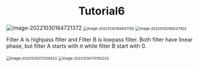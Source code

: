 <h1 align = "center">Tutorial6</h1>

<img src="C:\Users\胡晨\AppData\Roaming\Typora\typora-user-images\image-20221030164721372.png" alt="image-20221030164721372"  />

<img src="C:\Users\胡晨\AppData\Roaming\Typora\typora-user-images\image-20221030164937156.png" alt="image-20221030164937156" style="zoom:67%;" />

<img src="C:\Users\胡晨\AppData\Roaming\Typora\typora-user-images\image-20221030165027502.png" alt="image-20221030165027502" style="zoom:67%;" />

Filter A is highpass filter and Filter B is lowpass filter. Both filter have linear phase, but filter A starts with $\pi$  while filter B start with $0$.

<img src="C:\Users\胡晨\AppData\Roaming\Typora\typora-user-images\image-20221030173129323.png" alt="image-20221030173129323" style="zoom:67%;" />

<img src="C:\Users\胡晨\AppData\Roaming\Typora\typora-user-images\image-20221030173155233.png" alt="image-20221030173155233" style="zoom:67%;" />